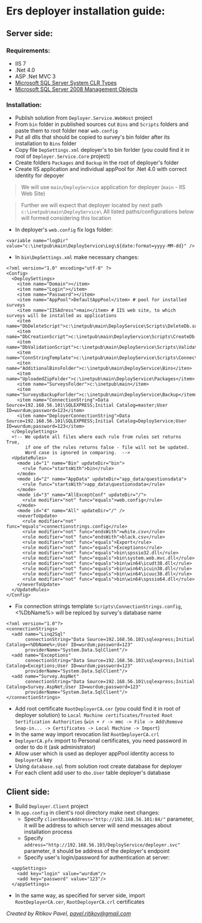 Ers deployer installation guide:
===============================

Server side:
------------

### Requirements:

- IIS 7
- .Net 4.0
- ASP .Net MVC 3
- [Microsoft SQL Server System CLR Types][mssql-libraries]
- [Microsoft SQL Server 2008 Management Objects][mssql-libraries]

### Installation:

- Publish solution from `Deployer.Service.WebHost` project
- From `bin` folder in published sources cut `Bins` and `Scripts` folders and paste them to root folder near `web.config`
- Put all dlls that should be copied to survey's bin folder after its installation to `Bins` folder
- Copy file `DepSettings.xml` deployer's to bin forlder (you could find it in rool of `Deployer.Service.Core` project)
- Create folders `Packages` and `Backup` in the root of deployer's folder
- Create IIS application and individual appPool for .Net 4.0 with correct identity for depoyer

> We will use `main/DeployService` application for deployer (`main` - IIS Web Site)

> Further we will expect that deployer located by next path `c:\inetpub\main\DeployService\`
> All listed paths/configurations below will formed considering this location

- In deployer's `web.config` fix logs folder:

```
<variable name="logDir" value="c:\inetpub\main\DeployService\Log\${date:format=yyyy-MM-dd}" />
```

- In `bin\DepSettings.xml` make necessary changes:

```
<?xml version="1.0" encoding="utf-8" ?>
<Config>
  <DeploySettings>
    <item name="Domain"></item>
    <item name="Login"></item>
    <item name="Password"></item>
    <item name="AppPool">DefaultAppPool</item> # pool for installed surveys
    <item name="IISAdress">main</item> # IIS web site, to which surveys will be installed as applications
    <item name="DbDeleteScript">c:\inetpub\main\DeployService\Scripts\DeleteDb.sql</item>
    <item name="DbCreationScript">c:\inetpub\main\DeployService\Scripts\CreateDb.sql</item>
    <item name="DbValidationScript">c:\inetpub\main\DeployService\Scripts\ValidateDb.sql</item>
    <item name="ConnStringTemplate">c:\inetpub\main\DeployService\Scripts\ConnectionStrings.config</item>
    <iten name="AdditionalBinsFolder">c:\inetpub\main\DeployService\Bins</iten>
    <item name="UploadedZipFolder">c:\inetpub\main\DeployService\Packages</item>
    <item name="SurveysFolder">c:\inetpub\main</item>
    <item name="SurveysBackupForlder">c:\inetpub\main\DeployService\Backup</item>
    <item name="ConnectionString">Data Source=192.168.56.101\SQLEXPRESS;Initial Catalog=master;User ID=wurdum;password=123</item>
    <item name="DeployerConnectionString">Data Source=192.168.56.101\SQLEXPRESS;Initial Catalog=DeployService;User ID=wurdum;password=123</item>
  </DeploySettings>
  <!-- We update all files where each rule from rules set returns True,
       if one of the rules returns false - file will not be updated.
       Word case is ignored in comparing.  -->
  <UpdateRules>
    <mode id="1" name="Bin" updateDir="bin">
      <rule func="startsWith">bin</rule>
    </mode>
    <mode id="2" name="AppData" updateDir="app_data/questionsdata">
      <rule func="startsWith">app_data\questionsdata</rule>
    </mode>
    <mode id="3" name="AllExceptConf" updateDir="/">
      <rule modifier="not" func="equals">web.config</rule>
    </mode>
    <mode id="4" name="All" updateDir="/" />
    <neverToUpdate>
      <rule modifier="not" func="equals">connectionstrings.config</rule>
      <rule modifier="not" func="endsWith">white.csv</rule>
      <rule modifier="not" func="endsWith">black.csv</rule>
      <rule modifier="not" func="equals">Export</rule>
      <rule modifier="not" func="equals">Exceptions</rule>
      <rule modifier="not" func="equals">bin\spssio32.dll</rule>
      <rule modifier="not" func="equals">bin\system.web.mvc.dll</rule>
      <rule modifier="not" func="equals">bin\win64\icudt38.dll</rule>
      <rule modifier="not" func="equals">bin\win64\icuin38.dll</rule>
      <rule modifier="not" func="equals">bin\win64\icuuc38.dll</rule>
      <rule modifier="not" func="equals">bin\win64\spssio64.dll</rule>
    </neverToUpdate>
  </UpdateRules>
</Config>
```

- Fix connection strings template `Scripts\ConnectionStrings.config`, <%DbName%> will be replced by survey's database name

```
<?xml version="1.0"?>
<connectionStrings>
  <add name="Linq2Sql" 
       connectionString="Data Source=192.168.56.101\sqlexpress;Initial Catalog=<%DbName%>;User ID=wurdum;password=123" 
       providerName="System.Data.SqlClient"/>
  <add name="Exceptions" 
       connectionString="Data Source=192.168.56.101\sqlexpress;Initial Catalog=Exceptions;User ID=wurdum;password=123" 
       providerName="System.Data.SqlClient"/>
  <add name="Survey.AspNet" 
       connectionString="Data Source=192.168.56.101\sqlexpress;Initial Catalog=Survey.AspNet;User ID=wurdum;password=123" 
       providerName="System.Data.SqlClient"/>
</connectionStrings>
```

- Add root certificate `RootDeployerCA.cer` (you could find it in root of deployer solution) to `Local Machine certificates/Trusted Root Sertification Authorities` (`win + r -> mmc -> File -> Add\Remove Snap-in... -> Certificates -> Local Machine -> Import`)
- In the same way import revocation list `RootDeployerCA.crl`
- `DeployerCA.pfx` import to Personal certificates, you need password in order to do it (ask administrator)
- Allow user which is used as deployer appPool identity access to `DeployerCA` key
- Using `database.sql` from solution root create database for deployer
- For each client add user to `dbo.User` table deployer's database

Client side:
------------

- Build `Deployer.Client` project
- In `app.config` in client's rool directory make next changes:
	- Specify `clientBaseAddress="http://192.168.56.101:84/"` parameter, it will be address to which server will send messages about installation process
	- Specify `address="http://192.168.56.103/DeployService/deployer.svc"` parameter, it should be address of the deployer's endpoint
	- Specify user's login/password for authentication at server:

```
  <appSettings>
    <add key="login" value="wurdum"/>
    <add key="password" value="123"/>
  </appSettings>
```

- In the same way, as specified for server side, import `RootDeployerCA.cer`, `RootDeployerCA.crl` certificates

*Created by Ritikov Pavel, pavel.ritikov@gmail.com*

[mssql-libraries]: http://www.microsoft.com/en-us/download/details.aspx?id=16177